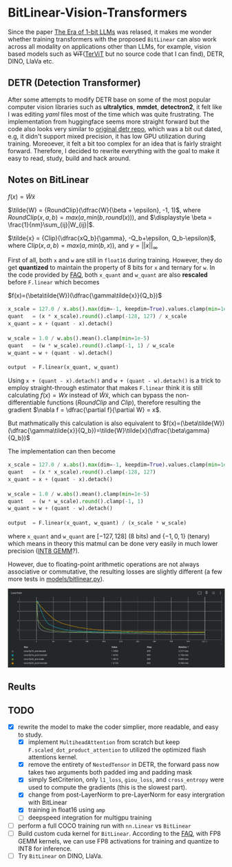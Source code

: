 # BitLinear-Vision-Transformers
Since the paper [The Era of 1-bit LLMs](https://arxiv.org/pdf/2402.17764v1.pdf) was relased, it makes me wonder whether training transformers with
the proposed `BitLinear` can also work across all modality on applications other than LLMs, for example, vision based models such as
~~ViT~~([TerViT](https://arxiv.org/abs/2201.08050) but no source code that I can find), DETR, DINO, LlaVa etc.

## DETR (Detection Transformer)
After some attempts to modify DETR base on some of the most popular computer vision libraries such as __ultralytics__, __mmdet__, __detectron2__, it
felt like I was editing _yaml_ files most of the time which was quite frustrating. The implementation from huggingface seems more straight forward
but the code also looks very similar to [original detr repo](https://github.com/facebookresearch/detr), which was a bit out dated, e.g, it didn't
support mixed precision, it has low GPU utilization during training. Moreoever, it felt a bit too complex for an idea that is fairly straight forward.
Therefore, I decided to rewrite everything with the goal to make it easy to read, study, build and hack around.
## Notes on BitLinear
$f(x)=\tilde{W}\tilde{x}$

$\tilde{W} = {RoundClip}(\dfrac{W}{\beta + \epsilon}, -1, 1)$, where $RoundClip(x, a, b)=max(a, min(b, round(x)))$, and 
$\displaystyle \beta = \frac{1}{nm}\sum_{ij}|W_{ij}|$.

$\tilde{x} = {Clip}(\dfrac{xQ_b}{\gamma}, -Q_b+\epsilon, Q_b-\epsilon)$, where $Clip(x, a, b)=max(a, min(b, x))$, and $\gamma = ||x||_{\infty}$

First of all, both `x` and `w` are still in `float16` during training. However, they do get __quantized__ to maintain the property of 8 bits for `x` 
and ternary for `w`. In the code provided by 
[FAQ](https://github.com/microsoft/unilm/blob/master/bitnet/The-Era-of-1-bit-LLMs__Training_Tips_Code_FAQ.pdf),
both `x_quant` and `w_quant` are also __rescaled__ before `F.linear` which becomes

$f(x)=(\beta\tilde{W})(\dfrac{\gamma\tilde{x}}{Q_b})$

```python
x_scale = 127.0 / x.abs().max(dim=-1, keepdim=True).values.clamp(min=1e-5)
quant   = (x * x_scale).round().clamp(-128, 127) / x_scale
x_quant = x + (quant - x).detach()

w_scale = 1.0 / w.abs().mean().clamp(min=1e-5)
quant   = (w * w_scale).round().clamp(-1, 1) / w_scale
w_quant = w + (quant - w).detach()

output  = F.linear(x_quant, w_quant)
```
Using `x + (quant - x).detach()` and `w + (quant - w).detach()` is a trick to employ straight-through estimator that makes `F.linear` think it is
still calculating $f(x)=Wx$ instead of $\tilde{W}\tilde{x}$, which can bypass the non-differentiable functions ($RoundClip$ and $Clip$), therefore
resulting the gradient $\nabla f = \dfrac{\partial f}{\partial W} = x$.

But mathmatically this calculation is also equivalent to
$f(x)=(\beta\tilde{W})(\dfrac{\gamma\tilde{x}}{Q_b})=\tilde{W}\tilde{x}(\dfrac{\beta\gamma}{Q_b})$

The implementation can then become
```python
x_scale = 127.0 / x.abs().max(dim=-1, keepdim=True).values.clamp(min=1e-5)
quant   = (x * x_scale).round().clamp(-128, 127)
x_quant = x + (quant - x).detach()

w_scale = 1.0 / w.abs().mean().clamp(min=1e-5)
quant   = (w * w_scale).round().clamp(-1, 1)
w_quant = w + (quant - w).detach()

output  = F.linear(x_quant, w_quant) / (x_scale * w_scale)
```
where `x_quant` and `w_quant` are $[-127, 128]$ (8 bits) and $\{-1, 0, 1\}$ (tenary) which means in theory this matmul can be done very easily in 
much lower precision ([INT8 GEMM](https://github.com/jundaf2/CUDA-INT8-GEMM)?). 

However, due to floating-point arithmetic operations are not always associative or commutative, the resulting losses are slightly different (a few 
more tests in [models/bitlinear.py](models/bitlinear.py#L59-L83)).

![when-to-rescale](figures/simple_experiments.png)

## Reults

## TODO
- [x] rewrite the model to make the coder simplier, more readable, and easy to study.
    - [x] implement `MultiheadAttention` from scratch but keep `F.scaled_dot_product_attention` to utilized the optimized flash attentions kernel.
    - [x] remove the entirety of `NestedTensor` in DETR, the forward pass now takes two arguments both padded img and padding mask 
    - [x] simply SetCriterion, only `l1_loss`, `giou_loss`, and `cross_entropy` were used to compute the gradients (this is the slowest part). 
    - [x] change from post-LayerNorm to pre-LayerNorm for easy intergration with BitLinear
    - [x] training in float16 using `amp`
    - [ ] deepspeed integration for multigpu training
- [ ] perform a full COCO training run with `nn.Linear` vs `BitLinear`
- [ ] Build custom cuda kernel for `BitLinear`. According to the 
      [FAQ](https://github.com/microsoft/unilm/blob/master/bitnet/The-Era-of-1-bit-LLMs__Training_Tips_Code_FAQ.pdf),
      with FP8 GEMM kernels, we can use FP8 activations for training and quantize to INT8 for inference.
- [ ] Try `BitLinear` on DINO, LlaVa.